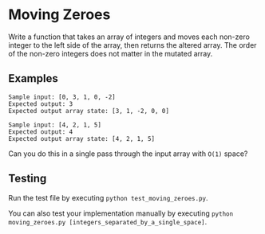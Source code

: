 # Moving Zeroes

Write a function that takes an array of integers and moves each non-zero integer to the left side of the array, then returns the altered array. The order of the non-zero integers does not matter in the mutated array.

## Examples
```
Sample input: [0, 3, 1, 0, -2]
Expected output: 3
Expected output array state: [3, 1, -2, 0, 0]
```

```
Sample input: [4, 2, 1, 5]
Expected output: 4
Expected output array state: [4, 2, 1, 5]
```

Can you do this in a single pass through the input array with `O(1)` space?

## Testing
Run the test file by executing `python test_moving_zeroes.py`.

You can also test your implementation manually by executing `python moving_zeroes.py [integers_separated_by_a_single_space]`.


